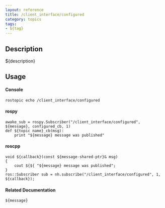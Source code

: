 ```yaml
---
layout: reference
title: /client_interface/configured
category: topics
tags: 
- ${tag}
---
```


## Description
${description}

## Usage
#### Console
```
rostopic echo /client_interface/configured
```

#### rospy
```
awake_sub = rospy.Subscriber("/client_interface/configured", ${message}, configured_cb, 1)
def ${topic name}_cb(msg):
    print "${message} message was published"
```

#### roscpp
```
void ${callback}(const ${message-shared-ptr}& msg)
{
    cout ${${ "${message} message was published";
}
ros::Subscriber sub = nh.subscribe("/client_interface/configured", 1, ${callback});
```

#### Related Documentation
``${message}``  
